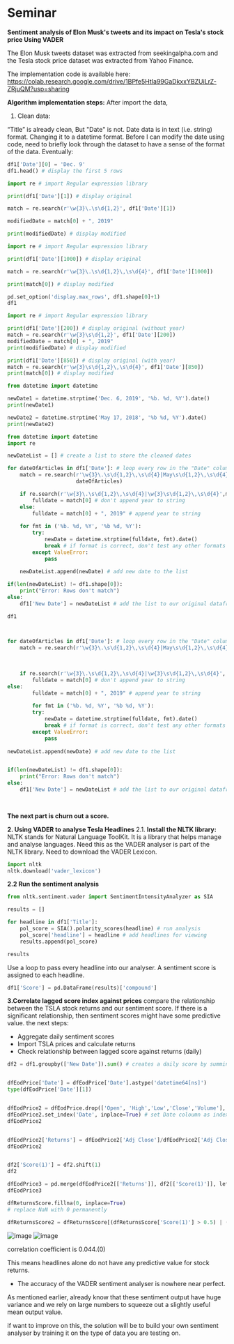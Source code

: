 # Seminar
**Sentiment analysis of Elon Musk's tweets and its impact on Tesla's stock price Using VADER**

The Elon Musk tweets dataset was extracted from seekingalpha.com and the Tesla stock price dataset was extracted from Yahoo Finance.

The implementation code is available here: https://colab.research.google.com/drive/1BPfe5HtIa99GaDkxxYBZUiLrZ-ZRjuQM?usp=sharing

**Algorithm implementation steps:**
After import the data,

1. Clean data:

“Title” is already clean, But "Date" is not. 
Date data is in text (i.e. string) format. Changing it to a datetime format.
Before I can modify the date using code, need to briefly look through the dataset to have a sense of the format of the data.
Eventually:
```python
df1['Date'][0] = 'Dec. 9'
df1.head() # display the first 5 rows

import re # import Regular expression library

print(df1['Date'][1]) # display original

match = re.search(r'\w{3}\.\s\d{1,2}', df1['Date'][1])

modifiedDate = match[0] + ", 2019"

print(modifiedDate) # display modified

import re # import Regular expression library

print(df1['Date'][1000]) # display original

match = re.search(r'\w{3}\.\s\d{1,2}\,\s\d{4}', df1['Date'][1000])

print(match[0]) # display modified

pd.set_option('display.max_rows', df1.shape[0]+1)
df1

import re # import Regular expression library

print(df1['Date'][200]) # display original (without year)
match = re.search(r'\w{3}\s\d{1,2}', df1['Date'][200])
modifiedDate = match[0] + ", 2019"
print(modifiedDate) # display modified

print(df1['Date'][850]) # display original (with year)
match = re.search(r'\w{3}\s\d{1,2}\,\s\d{4}', df1['Date'][850])
print(match[0]) # display modified

from datetime import datetime

newDate1 = datetime.strptime('Dec. 6, 2019', '%b. %d, %Y').date()
print(newDate1)

newDate2 = datetime.strptime('May 17, 2018', '%b %d, %Y').date()
print(newDate2)

from datetime import datetime
import re

newDateList = [] # create a list to store the cleaned dates

for dateOfArticles in df1['Date']: # loop every row in the "Date" column
    match = re.search(r'\w{3}\.\s\d{1,2}\,\s\d{4}|May\s\d{1,2}\,\s\d{4}|\w{3}\.\s\d{1,2}|May\s\d{1,2}', 
                      dateOfArticles)

    if re.search(r'\w{3}\.\s\d{1,2}\,\s\d{4}|\w{3}\s\d{1,2}\,\s\d{4}',match[0]):
        fulldate = match[0] # don't append year to string
    else:
        fulldate = match[0] + ", 2019" # append year to string
    
    for fmt in ('%b. %d, %Y', '%b %d, %Y'):
        try:
            newDate = datetime.strptime(fulldate, fmt).date()
            break # if format is correct, don't test any other formats
        except ValueError:
            pass
        
    newDateList.append(newDate) # add new date to the list

if(len(newDateList) != df1.shape[0]):
    print("Error: Rows don't match")
else:
    df1['New Date'] = newDateList # add the list to our original dataframe

df1



for dateOfArticles in df1['Date']: # loop every row in the "Date" column
    match = re.search(r'\w{3}\.\s\d{1,2}\,\s\d{4}|May\s\d{1,2}\,\s\d{4}|\w{3}\.\s\d{1,2}|May\s\d{1,2}', dateOfArticles)
    
    
    
    if re.search(r'\w{3}\.\s\d{1,2}\,\s\d{4}|\w{3}\s\d{1,2}\,\s\d{4}', match[0]):
        fulldate = match[0] # don't append year to string
else:
        fulldate = match[0] + ", 2019" # append year to string
        
        for fmt in ('%b. %d, %Y', '%b %d, %Y'):
        try:
            newDate = datetime.strptime(fulldate, fmt).date()
            break # if format is correct, don't test any other formats
        except ValueError:
            pass
        
newDateList.append(newDate) # add new date to the list


if(len(newDateList) != df1.shape[0]):
    print("Error: Rows don't match")
else:
    df1['New Date'] = newDateList # add the list to our original dataframe
    
    
```
**The next part is churn out a score.**


**2. Using VADER to analyse Tesla Headlines**
2.1. **Install the NLTK library:**
NLTK stands for Natural Language ToolKit. It is a library that helps manage and analyse languages.
Need this as the VADER analyser is part of the NLTK library.
Need to download the VADER Lexicon.

```python
import nltk
nltk.download('vader_lexicon')
```
**2.2 Run the sentiment analysis**

```python
from nltk.sentiment.vader import SentimentIntensityAnalyzer as SIA

results = []

for headline in df1['Title']:
    pol_score = SIA().polarity_scores(headline) # run analysis
    pol_score['headline'] = headline # add headlines for viewing
    results.append(pol_score)

results
```
Use a loop to pass every headline into our analyser. A sentiment score is assigned to each headline.

```python
df1['Score'] = pd.DataFrame(results)['compound']
```

**3.Correlate lagged score index against prices**
compare the relationship between the TSLA stock returns and our sentiment score. If there is a significant relationship, then sentiment scores might have some predictive value.
the next steps:
- Aggregate daily sentiment scores
- Import TSLA prices and calculate returns
- Check relationship between lagged score against returns (daily)


```python
df2 = df1.groupby(['New Date']).sum() # creates a daily score by summing the scores of the individual articles in each day


dfEodPrice['Date'] = dfEodPrice['Date'].astype('datetime64[ns]') 
type(dfEodPrice['Date'][1])


dfEodPrice2 = dfEodPrice.drop(['Open', 'High','Low','Close','Volume'], axis=1) # drop unwanted rows
dfEodPrice2.set_index('Date', inplace=True) # set Date coloumn as index
dfEodPrice2


dfEodPrice2['Returns'] = dfEodPrice2['Adj Close']/dfEodPrice2['Adj Close'].shift(1) - 1 # calculate daily returns
dfEodPrice2


df2['Score(1)'] = df2.shift(1)
df2

dfEodPrice3 = pd.merge(dfEodPrice2[['Returns']], df2[['Score(1)']], left_index=True, right_index=True, how='left')
dfEodPrice3

dfReturnsScore.fillna(0, inplace=True) 
# replace NaN with 0 permanently

dfReturnsScore2 = dfReturnsScore[(dfReturnsScore['Score(1)'] > 0.5) | (dfReturnsScore['Score(1)'] < -0.5)]

```
![image](https://user-images.githubusercontent.com/30371881/215287120-fe7b6b22-539d-47ab-9572-0e2ed8feecd5.png)
![image](https://user-images.githubusercontent.com/30371881/215287129-2056088d-dadf-4cf9-a453-a26b52c45449.png)





correlation coefficient is 0.044.(0)

This means headlines alone do not have any predictive value for stock returns.


- The accuracy of the VADER sentiment analyser is nowhere near perfect.


As mentioned earlier, already know that these sentiment output have huge variance and we rely on large numbers to squeeze out a slightly useful mean output value.

if want to improve on this, the solution will be to build your own sentiment analyser by training it on the type of data you are testing on.

